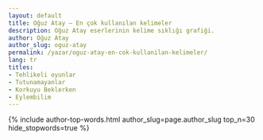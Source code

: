 ```yaml
---
layout: default
title: Oğuz Atay — En çok kullanılan kelimeler
description: Oğuz Atay eserlerinin kelime sıklığı grafiği.
author: Oğuz Atay
author_slug: oguz-atay
permalink: /yazar/oguz-atay-en-cok-kullanilan-kelimeler/
lang: tr
titles:
- Tehlikeli oyunlar
- Tutunamayanlar
- Korkuyu Beklerken
- Eylembilim
---
```

{% include author-top-words.html author_slug=page.author_slug top_n=30 hide_stopwords=true %}
